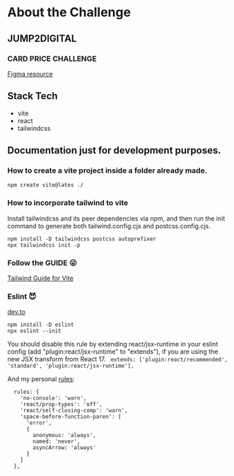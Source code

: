 # About the Challenge

## JUMP2DIGITAL

### CARD PRICE CHALLENGE

[Figma resource](https://www.figma.com/file/8DTsCBsanZ0OEoLdiY1qzW/front_creator?node-id=4%3A194)

## Stack Tech

- vite
- react
- tailwindcss

## Documentation just for development purposes.

### How to create a vite project inside a folder already made.

`npm create vite@lates ./`

### How to incorporate tailwind to vite

Install tailwindcss and its peer dependencies via npm, and then run the init command to generate both tailwind.config.cjs and postcss.config.cjs.

```shell
npm install -D tailwindcss postcss autoprefixer
npx tailwindcss init -p
```

### Follow the GUIDE 😜

[Tailwind Guide for Vite](https://tailwindcss.com/docs/guides/vite)

### Eslint 😈

[dev.to](https://dev.to/equiman/vite-powerful-react-project-g4m)

```
npm install -D eslint
npx eslint --init
```

You should disable this rule by extending react/jsx-runtime in your eslint config (add "plugin:react/jsx-runtime" to "extends"), if you are using the new JSX transform from React 17.
` extends: ['plugin:react/recommended', 'standard', 'plugin:react/jsx-runtime'],`

And my personal [rules](https://eslint.org/docs/latest/rules/space-before-function-paren):

``` javacript
  rules: {
    'no-console': 'warn',
    'react/prop-types': 'off',
    'react/self-closing-comp': 'warn',
    'space-before-function-paren': [
      'error',
      {
        anonymous: 'always',
        named: 'never',
        asyncArrow: 'always'
      }
    ]
  },
```

